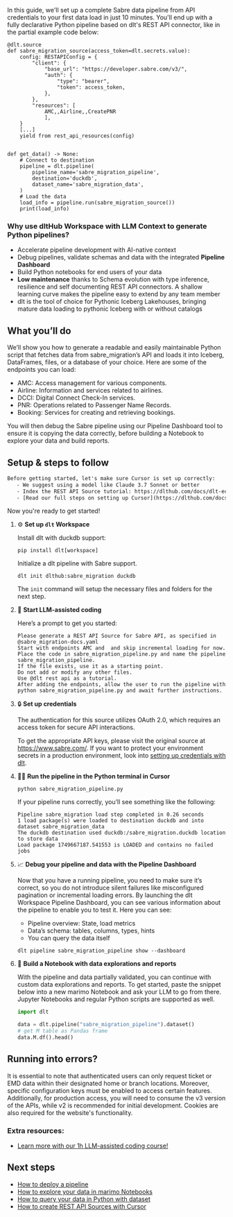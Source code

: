 In this guide, we'll set up a complete Sabre data pipeline from API credentials to your first data load in just 10 minutes. You'll end up with a fully declarative Python pipeline based on dlt's REST API connector, like in the partial example code below:

```python-outcome
@dlt.source
def sabre_migration_source(access_token=dlt.secrets.value):
    config: RESTAPIConfig = {
        "client": {
            "base_url": "https://developer.sabre.com/v3/",
            "auth": {
                "type": "bearer",
                "token": access_token,
            },
        },
        "resources": [
            AMC,,Airline,,CreatePNR
            ],
    }
    [...]
    yield from rest_api_resources(config)


def get_data() -> None:
    # Connect to destination
    pipeline = dlt.pipeline(
        pipeline_name='sabre_migration_pipeline',
        destination='duckdb',
        dataset_name='sabre_migration_data', 
    )
    # Load the data
    load_info = pipeline.run(sabre_migration_source())
    print(load_info) 
```

### Why use dltHub Workspace with LLM Context to generate Python pipelines?

- Accelerate pipeline development with AI-native context
- Debug pipelines, validate schemas and data with the integrated **Pipeline Dashboard**
- Build Python notebooks for end users of your data
- **Low maintenance** thanks to Schema evolution with type inference, resilience and self documenting REST API connectors. A shallow learning curve makes the pipeline easy to extend by any team member
- dlt is the tool of choice for Pythonic Iceberg Lakehouses, bringing mature data loading to pythonic Iceberg with or without catalogs

## What you’ll do

We’ll show you how to generate a readable and easily maintainable Python script that fetches data from sabre_migration’s API and loads it into Iceberg, DataFrames, files, or a database of your choice. Here are some of the endpoints you can load:

- AMC: Access management for various components.
- Airline: Information and services related to airlines.
- DCCI: Digital Connect Check-In services.
- PNR: Operations related to Passenger Name Records.
- Booking: Services for creating and retrieving bookings.

You will then debug the Sabre pipeline using our Pipeline Dashboard tool to ensure it is copying the data correctly, before building a Notebook to explore your data and build reports.

## Setup & steps to follow

```default
Before getting started, let's make sure Cursor is set up correctly:
   - We suggest using a model like Claude 3.7 Sonnet or better
   - Index the REST API Source tutorial: https://dlthub.com/docs/dlt-ecosystem/verified-sources/rest_api/ and add it to context as **@dlt rest api**
   - [Read our full steps on setting up Cursor](https://dlthub.com/docs/dlt-ecosystem/llm-tooling/cursor-restapi#23-configuring-cursor-with-documentation)
```

Now you're ready to get started!

1. ⚙️ **Set up `dlt` Workspace**
    
    Install dlt with duckdb support:
    ```shell
    pip install dlt[workspace]
    ```

    Initialize a dlt pipeline with Sabre support.
    ```shell
    dlt init dlthub:sabre_migration duckdb
    ```

    The `init` command will setup the necessary files and folders for the next step.
    
2. 🤠 **Start LLM-assisted coding**
    
    Here’s a prompt to get you started:
    
    ```prompt
    Please generate a REST API Source for Sabre API, as specified in @sabre_migration-docs.yaml 
    Start with endpoints AMC and  and skip incremental loading for now. 
    Place the code in sabre_migration_pipeline.py and name the pipeline sabre_migration_pipeline. 
    If the file exists, use it as a starting point. 
    Do not add or modify any other files. 
    Use @dlt rest api as a tutorial. 
    After adding the endpoints, allow the user to run the pipeline with python sabre_migration_pipeline.py and await further instructions.
    ```

    
3. 🔒 **Set up credentials** 
    
    The authentication for this source utilizes OAuth 2.0, which requires an access token for secure API interactions.
    
    To get the appropriate API keys, please visit the original source at https://www.sabre.com/.
    If you want to protect your environment secrets in a production environment, look into [setting up credentials with dlt](https://dlthub.com/docs/walkthroughs/add_credentials).
    
4. 🏃‍♀️ **Run the pipeline in the Python terminal in Cursor**
    
    ```shell
    python sabre_migration_pipeline.py
    ```
    
    If your pipeline runs correctly, you’ll see something like the following:
    
    ```shell
    Pipeline sabre_migration load step completed in 0.26 seconds
    1 load package(s) were loaded to destination duckdb and into dataset sabre_migration_data
    The duckdb destination used duckdb:/sabre_migration.duckdb location to store data
    Load package 1749667187.541553 is LOADED and contains no failed jobs
    ```
    
5. 📈 **Debug your pipeline and data with the Pipeline Dashboard**

    Now that you have a running pipeline, you need to make sure it’s correct, so you do not introduce silent failures like misconfigured pagination or incremental loading errors. By launching the dlt Workspace Pipeline Dashboard, you can see various information about the pipeline to enable you to test it. Here you can see:
    - Pipeline overview: State, load metrics
    - Data’s schema: tables, columns, types, hints
    - You can query the data itself
    
    ```shell
    dlt pipeline sabre_migration_pipeline show --dashboard
    ```
    
6. 🐍 **Build a Notebook with data explorations and reports**

    With the pipeline and data partially validated, you can continue with custom data explorations and reports. To get started, paste the snippet below into a new marimo Notebook and ask your LLM to go from there. Jupyter Notebooks and regular Python scripts are supported as well.

    
    ```python
    import dlt

   data = dlt.pipeline("sabre_migration_pipeline").dataset()
   # get M table as Pandas frame
   data.M.df().head()
    ```

## Running into errors?

It is essential to note that authenticated users can only request ticket or EMD data within their designated home or branch locations. Moreover, specific configuration keys must be enabled to access certain features. Additionally, for production access, you will need to consume the v3 version of the APIs, while v2 is recommended for initial development. Cookies are also required for the website's functionality.

### Extra resources:

- [Learn more with our 1h LLM-assisted coding course!](https://www.youtube.com/watch?v=GGid70rnJuM)

## Next steps

- [How to deploy a pipeline](https://dlthub.com/docs/walkthroughs/deploy-a-pipeline)
- [How to explore your data in marimo Notebooks](https://dlthub.com/docs/general-usage/dataset-access/marimo)
- [How to query your data in Python with dataset](https://dlthub.com/docs/general-usage/dataset-access/dataset)
- [How to create REST API Sources with Cursor](https://dlthub.com/docs/dlt-ecosystem/llm-tooling/cursor-restapi)